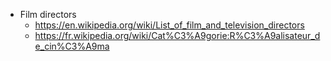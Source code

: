 * Film directors
  * https://en.wikipedia.org/wiki/List_of_film_and_television_directors 
  * https://fr.wikipedia.org/wiki/Cat%C3%A9gorie:R%C3%A9alisateur_de_cin%C3%A9ma
